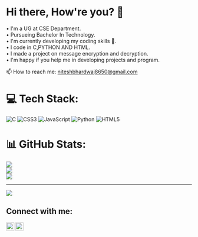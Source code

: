 # Hi there, How're you? 👋

• I'm a UG at CSE Department.<br>• Pursueing Bachelor In Technology.<br>• I'm currently developing my coding skills 🌱.<br>• I code in C,PYTHON AND HTML.<br>• I made a project on message encryption and decryption.<br>• I'm happy if you help me in developing projects and program.

📫 How to reach me: niteshbhardwaj8650@gmail.com

# 💻 Tech Stack:
![C](https://img.shields.io/badge/c-%2300599C.svg?style=for-the-badge&logo=c&logoColor=white) ![CSS3](https://img.shields.io/badge/css3-%231572B6.svg?style=for-the-badge&logo=css3&logoColor=white) ![JavaScript](https://img.shields.io/badge/javascript-%23323330.svg?style=for-the-badge&logo=javascript&logoColor=%23F7DF1E) ![Python](https://img.shields.io/badge/python-3670A0?style=for-the-badge&logo=python&logoColor=ffdd54) ![HTML5](https://img.shields.io/badge/html5-%23E34F26.svg?style=for-the-badge&logo=html5&logoColor=white)
# 📊 GitHub Stats:
![](https://github-readme-stats.vercel.app/api?username=niteshbhardwaj171&theme=monokai&hide_border=true&include_all_commits=false&count_private=false)<br/>
![](https://github-readme-streak-stats.herokuapp.com/?user=niteshbhardwaj171&theme=monokai&hide_border=true)<br/>
![](https://github-readme-stats.vercel.app/api/top-langs/?username=niteshbhardwaj171&theme=monokai&hide_border=true&include_all_commits=false&count_private=false&layout=compact)

---
[![](https://visitcount.itsvg.in/api?id=niteshbhardwaj171&icon=0&color=0)](https://visitcount.itsvg.in)

<!-- Proudly created with GPRM ( https://gprm.itsvg.in ) -->



## Connect with me:

[<img align="left" alt="Nitesh | LinkedIn" width="22px" src="https://cdn.jsdelivr.net/npm/simple-icons@v3/icons/linkedin.svg" />](https://www.linkedin.com/in/nitesh-bhardwaj-127ab926a/)
[<img align="left" alt="Nitesh | Instagram" width="22px" src="https://cdn.jsdelivr.net/npm/simple-icons@3.4.0/icons/instagram.svg" />](https://instagram.com/nitesh.bhardwaj_17?igshid=ZDdkNTZiNTM=)

<br />
<br />


<!--
**NiteshBhardwaj171/NITESHBHARDWAJ171** is a ✨ _special_ ✨ repository because its `README.md` (this file) appears on your GitHub profile.

